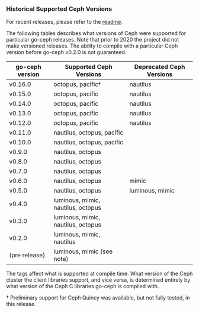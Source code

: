 
### Historical Supported Ceph Versions

For recent releases, please refer to the [readme](../README.md).

The following tables describes what versions of Ceph were supported for
particular go-ceph releases. Note that prior to 2020 the project did not make
versioned releases. The ability to compile with a particular Ceph version
before go-ceph v0.2.0 is not guaranteed.

| go-ceph version | Supported Ceph Versions | Deprecated Ceph Versions |
| --------------- | ------------------------| -------------------------|
| v0.16.0         | octopus, pacific†       | nautilus                 |
| v0.15.0         | octopus, pacific        | nautilus                 |
| v0.14.0         | octopus, pacific        | nautilus                 |
| v0.13.0         | octopus, pacific        | nautilus                 |
| v0.12.0         | octopus, pacific        | nautilus                 |
| v0.11.0         | nautilus, octopus, pacific  |                      |
| v0.10.0         | nautilus, octopus, pacific  |                      |
| v0.9.0          | nautilus, octopus       |                          |
| v0.8.0          | nautilus, octopus       |                          |
| v0.7.0          | nautilus, octopus       |                          |
| v0.6.0          | nautilus, octopus       | mimic                    |
| v0.5.0          | nautilus, octopus       | luminous, mimic          |
| v0.4.0          | luminous, mimic, nautilus, octopus | |
| v0.3.0          | luminous, mimic, nautilus, octopus | |
| v0.2.0          | luminous, mimic, nautilus          | |
| (pre release)   | luminous, mimic  (see note)        | |

The tags affect what is supported at compile time. What version of the Ceph
cluster the client libraries support, and vice versa, is determined entirely
by what version of the Ceph C libraries go-ceph is compiled with.

† Preliminary support for Ceph Quincy was available, but not fully tested, in
this release.

